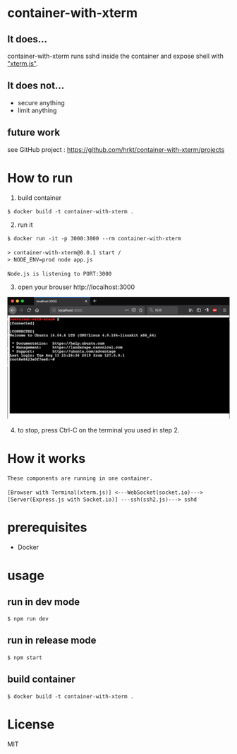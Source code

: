 # container-with-xterm

## It does...

container-with-xterm runs sshd inside the container and expose shell with ["xterm.js"](https://xtermjs.org).

## It does not...

- secure anything
- limit anything

## future work

see GitHub project : https://github.com/hrkt/container-with-xterm/projects

# How to run

1. build container

```
$ docker build -t container-with-xterm .
```

2. run it

```
$ docker run -it -p 3000:3000 --rm container-with-xterm 

> container-with-xterm@0.0.1 start /
> NODE_ENV=prod node app.js

Node.js is listening to PORT:3000
```


3. open your brouser http://localhost:3000

![terminal](https://github.com/hrkt/container-with-xterm/blob/master/site/login.png "sample")

4. to stop, press Ctrl-C on the terminal you used in step 2.

# How it works

```
These components are running in one container.

[Browser with Terminal(xterm.js)] <---WebSocket(socket.io)---> [Server(Express.js with Socket.io)] ---ssh(ssh2.js)---> sshd

```


# prerequisites

- Docker


# usage

## run in dev mode

```
$ npm run dev
```

## run in release mode

```
$ npm start
```

## build container

```
$ docker build -t container-with-xterm .
```

# License
MIT

